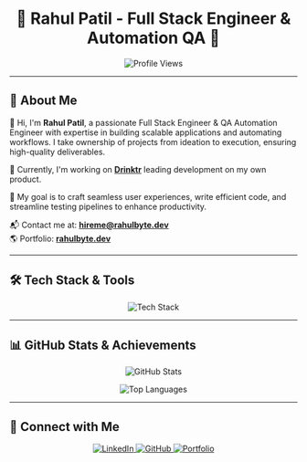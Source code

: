 <h1 align="center">🚀 Rahul Patil - Full Stack Engineer & Automation QA 🚀</h1>

<p align="center">
  <img src="https://komarev.com/ghpvc/?username=rahullbyte&label=Profile%20Views&color=0e75b6&style=flat" alt="Profile Views" />
</p>

---

## 🌟 About Me

👋 Hi, I'm **Rahul Patil**, a passionate Full Stack Engineer & QA Automation Engineer with expertise in building scalable applications and automating workflows. I take ownership of projects from ideation to execution, ensuring high-quality deliverables.

💼 Currently, I'm working on **[Drinktr](https://drinktr.com)** leading development on my own product.

🎯 My goal is to craft seamless user experiences, write efficient code, and streamline testing pipelines to enhance productivity.

📬 Contact me at: **[hireme@rahulbyte.dev](mailto:hireme@rahulbyte.dev)**  
🌎 Portfolio: **[rahulbyte.dev](https://rahulbyte.dev)**

---

## 🛠️ Tech Stack & Tools

<p align="center">
  <img src="https://skillicons.dev/icons?i=js,ts,react,next,nodejs,express,mongodb,tailwind,postman,github,linux,git,docker,html,selenium,notion,discord" alt="Tech Stack" />
</p>

---

## 📊 GitHub Stats & Achievements

<p align="center">
  <img src="https://github-readme-stats.vercel.app/api?username=rahullbyte&show_icons=true&theme=radical" alt="GitHub Stats" />
</p>

<p align="center">
  <img src="https://github-readme-stats.vercel.app/api/top-langs/?username=rahullbyte&layout=compact&theme=radical" alt="Top Languages" />
</p>

---

## 🔗 Connect with Me

<p align="center">
  <a href="http://linkedin.com/in/rahul-patil-02b2a2273">
    <img src="https://img.shields.io/badge/-LinkedIn-blue?style=for-the-badge&logo=linkedin&logoColor=white" alt="LinkedIn" />
  </a>
  <a href="https://github.com/rahullbyte">
    <img src="https://img.shields.io/badge/-GitHub-181717?style=for-the-badge&logo=github&logoColor=white" alt="GitHub" />
  </a>
  <a href="https://rahulbyte.dev">
    <img src="https://img.shields.io/badge/-Portfolio-FF5722?style=for-the-badge&logo=google-chrome&logoColor=white" alt="Portfolio" />
  </a>
</p>
